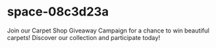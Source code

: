 # space-08c3d23a
Join our Carpet Shop Giveaway Campaign for a chance to win beautiful carpets! Discover our collection and participate today!
